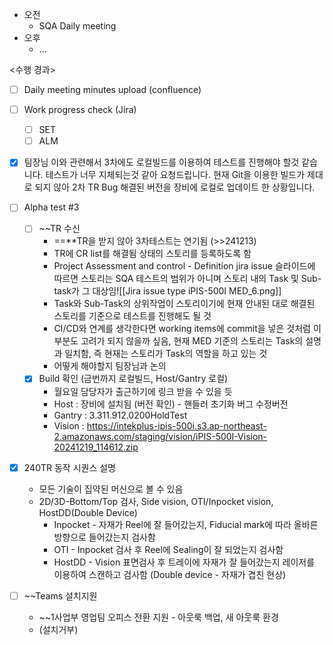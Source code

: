 - 오전
	- SQA Daily meeting
- 오후
	- ...

<수행 경과>
- [ ] Daily meeting minutes upload (confluence)
- [ ] Work progress check (Jira)
	- [ ] SET
	- [ ] ALM

- [x] 팀장님 이와 관련해서 3차에도 로컬빌드를 이용하여 테스트를 진행해야 할것 같습니다. 테스트가 너무 지체되는것 같아 요청드립니다. 현재 Git을 이용한 빌드가 제대로 되지 않아 2차 TR Bug 해결된 버전을 장비에 로컬로 업데이트 한 상황입니다.

- [ ] Alpha test #3
	- [ ] ~~TR 수신
		- ==**TR을 받지 않아 3차테스트는 연기됨 (>>241213)
		- TR에 CR list를 해결됨 상태의 스토리를 등록하도록 함
		- Project Assessment and control - Definition jira issue 슬라이드에 따르면 스토리는 SQA 테스트의 범위가 아니며 스토리 내의 Task 및 Sub-task가 그 대상임![[Jira issue type iPIS-500I MED_6.png]]
		- Task와 Sub-Task의 상위작업이 스토리이기에 현재 안내된 대로 해결된 스토리를 기준으로 테스트를 진행해도 될 것
		- CI/CD와 연계를 생각한다면 working items에 commit을 넣은 것처럼 이 부분도 고려가 되지 않을까 싶음, 현재 MED 기준의 스토리는 Task의 설명과 일치함, 즉 현재는 스토리가 Task의 역할을 하고 있는 것
		- 어떻게 해야할지 팀장님과 논의
	- [x] Build 확인 (금번까지 로컬빌드, Host/Gantry 로컬)
		- 월요일 담당자가 출근하기에 링크 받을 수 있을 듯
		- Host : 장비에 설치됨 (버전 확인) - 핸들러 초기화 버그 수정버전
		- Gantry : 3.311.912.0200HoldTest
		- Vision : https://intekplus-ipis-500i.s3.ap-northeast-2.amazonaws.com/staging/vision/iPIS-500I-Vision-20241219_114612.zip

- [x] 240TR 동작 시퀀스 설명
	- 모든 기술이 집약된 머신으로 볼 수 있음
	- 2D/3D-Bottom/Top 검사, Side vision, OTI/Inpocket vision, HostDD(Double Device)
		- Inpocket - 자재가 Reel에 잘 들어갔는지, Fiducial mark에 따라 올바른 방향으로 들어갔는지 검사함
		- OTI - Inpocket 검사 후 Reel에 Sealing이 잘 되었는지 검사함
		- HostDD - Vision 표면검사 후 트레이에 자재가 잘 들어갔는지 레이저를 이용하여 스캔하고 검사함 (Double device - 자재가 겹친 현상)

- [ ] ~~Teams 설치지원
	- ~~1사업부 영업팀 오피스 전환 지원 - 아웃룩 백업, 새 아웃룩 환경
	- (설치거부)